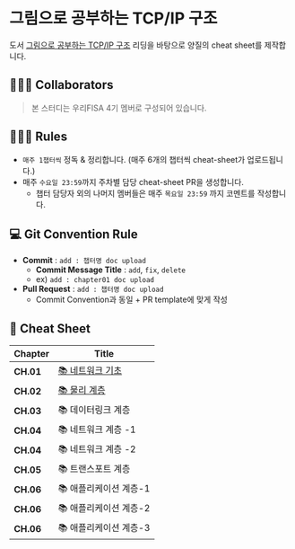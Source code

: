 # 그림으로 공부하는 TCP/IP 구조

도서 [그림으로 공부하는 TCP/IP 구조](https://m.yes24.com/Goods/Detail/78660184) 리딩을 바탕으로 양질의 cheat sheet를 제작합니다.

## 🏄🏻‍♂️ Collaborators

> 본 스터디는 우리FISA 4기 멤버로 구성되어 있습니다.
> 

## 🏊🏻‍♀️ Rules

- `매주 1챕터씩` 정독 & 정리합니다. (매주 6개의 챕터씩 cheat-sheet가 업로드됩니다.)
- 매주 `수요일 23:59`까지 주차별 담당 cheat-sheet PR을 생성합니다.
    - 챕터 담당자 외의 나머지 멤버들은 매주 `목요일 23:59` 까지 코멘트를 작성합니다.

## 💻 Git Convention Rule

- **Commit** : `add : 챕터명 doc upload`
    - **Commit Message Title** : `add`, `fix`, `delete`
    - ex) `add : chapter01 doc upload`
- **Pull Request** : `add : 챕터명 doc upload`
    - Commit Convention과 동일 + PR template에 맞게 작성

## 📎 Cheat Sheet

| **Chapter** | **Title** |
| --- | --- |
| **CH.01** | [📚 네트워크 기초](https://github.com/ryuseunghan/network-study/blob/main/1%EC%9E%A5_%EB%84%A4%ED%8A%B8%EC%9B%8C%ED%81%AC_%EA%B8%B0%EC%B4%88/1%EC%9E%A5_%EB%84%A4%ED%8A%B8%EC%9B%8C%ED%81%AC_%EA%B8%B0%EC%B4%88.md) |
| **CH.02** | [📚 물리 계층](https://github.com/ryuseunghan/network-study/blob/main/2%EC%9E%A5_%EB%AC%BC%EB%A6%AC%EA%B3%84%EC%B8%B5/2%EC%9E%A5_%EB%AC%BC%EB%A6%AC%EA%B3%84%EC%B8%B5.md) |
| **CH.03** | 📚 데이터링크 계층 |
| **CH.04** | 📚 네트워크 계층 -1 |
| **CH.04** | 📚 네트워크 계층 -2 |
| **CH.05** | 📚 트랜스포트 계층 |
| **CH.06** | 📚 애플리케이션 계층-1 |
| **CH.06** | 📚 애플리케이션 계층-2 |
| **CH.06** | 📚 애플리케이션 계층-3 |
